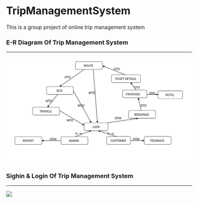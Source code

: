 # TripManagementSystem
This is a group project of online trip management system
### E-R Diagram Of Trip Management System

---

<img src="./Images/ER_Diagram_TMS.jpeg" style="max-width: 100%; display: inline-block" data-target="animated-image.originalImage">

### Sighin & Login Of Trip Management System

---

<img src="./Images/" style="max-width: 100%; display: inline-block" data-target="animated-image.originalImage">
